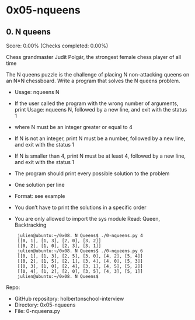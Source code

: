 # 0x05-nqueens

## 0. N queens

Score: 0.00% (Checks completed: 0.00%)

Chess grandmaster Judit Polgár, the strongest female chess player of all time


The N queens puzzle is the challenge of placing N non-attacking queens on an N×N chessboard. Write a program that solves the N queens problem.

- Usage: nqueens N
 - If the user called the program with the wrong number of arguments, print Usage: nqueens N, followed by a new line, and exit with the status 1
 - where N must be an integer greater or equal to 4
- If N is not an integer, print N must be a number, followed by a new line, and exit with the status 1
 - If N is smaller than 4, print N must be at least 4, followed by a new line, and exit with the status 1
 - The program should print every possible solution to the problem
- One solution per line
 - Format: see example
 - You don’t have to print the solutions in a specific order
 - You are only allowed to import the sys module
Read: Queen, Backtracking

        julien@ubuntu:~/0x08. N Queens$ ./0-nqueens.py 4
        [[0, 1], [1, 3], [2, 0], [3, 2]]
        [[0, 2], [1, 0], [2, 3], [3, 1]]
        julien@ubuntu:~/0x08. N Queens$ ./0-nqueens.py 6
        [[0, 1], [1, 3], [2, 5], [3, 0], [4, 2], [5, 4]]
        [[0, 2], [1, 5], [2, 1], [3, 4], [4, 0], [5, 3]]
        [[0, 3], [1, 0], [2, 4], [3, 1], [4, 5], [5, 2]]
        [[0, 4], [1, 2], [2, 0], [3, 5], [4, 3], [5, 1]]
        julien@ubuntu:~/0x08. N Queens$ 
Repo:

- GitHub repository: holbertonschool-interview
- Directory: 0x05-nqueens
- File: 0-nqueens.py